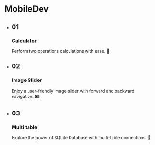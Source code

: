 # MobileDev
<!DOCTYPE html>
<html lang="en">
<head>
    <meta charset="UTF-8">
    <meta name="viewport" content="width=device-width, initial-scale=1.0">
</head>
<body>
    <ul class="tilesWrap">
	<li>
		<h2>01</h2>
		<h3>Calculator</h3>
		<p>
			Perform two operations calculations with ease. 🧮
		</p>
	</li>
	<li>
		<h2>02</h2>
		<h3>Image Slider</h3>
		<p>
			Enjoy a user-friendly image slider with forward and backward navigation. 🖼️
		</p>
	</li>
	<li>
		<h2>03</h2>
		<h3>Multi table</h3>
		<p>
			Explore the power of SQLite Database with multi-table connections. 📑
		</p>
	</li>
</ul>
</body>
</html>
